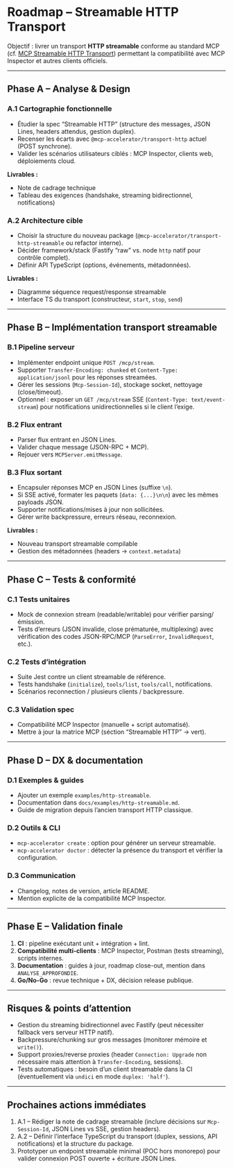 # Roadmap – Streamable HTTP Transport

Objectif : livrer un transport **HTTP streamable** conforme au standard MCP (cf. [MCP Streamable HTTP Transport](https://modelcontextprotocol.io/docs/transports/streamable-http)) permettant la compatibilité avec MCP Inspector et autres clients officiels.

---

## Phase A – Analyse & Design

### A.1 Cartographie fonctionnelle
- Étudier la spec “Streamable HTTP” (structure des messages, JSON Lines, headers attendus, gestion duplex).
- Recenser les écarts avec `@mcp-accelerator/transport-http` actuel (POST synchrone).
- Valider les scénarios utilisateurs ciblés : MCP Inspector, clients web, déploiements cloud.

**Livrables :**
- Note de cadrage technique
- Tableau des exigences (handshake, streaming bidirectionnel, notifications)

### A.2 Architecture cible
- Choisir la structure du nouveau package (`@mcp-accelerator/transport-http-streamable` ou refactor interne).
- Décider framework/stack (Fastify “raw” vs. node `http` natif pour contrôle complet).
- Définir API TypeScript (options, événements, métadonnées).

**Livrables :**
- Diagramme séquence request/response streamable
- Interface TS du transport (constructeur, `start`, `stop`, `send`)

---

## Phase B – Implémentation transport streamable

### B.1 Pipeline serveur
- Implémenter endpoint unique `POST /mcp/stream`.
- Supporter `Transfer-Encoding: chunked` et `Content-Type: application/jsonl` pour les réponses streamées.
- Gérer les sessions (`Mcp-Session-Id`), stockage socket, nettoyage (close/timeout).
- Optionnel : exposer un `GET /mcp/stream` SSE (`Content-Type: text/event-stream`) pour notifications unidirectionnelles si le client l’exige.

### B.2 Flux entrant
- Parser flux entrant en JSON Lines.
- Valider chaque message (JSON-RPC + MCP).
- Rejouer vers `MCPServer.emitMessage`.

### B.3 Flux sortant
- Encapsuler réponses MCP en JSON Lines (suffixe `\n`).
- Si SSE activé, formater les paquets (`data: {...}\n\n`) avec les mêmes payloads JSON.
- Supporter notifications/mises à jour non sollicitées.
- Gérer write backpressure, erreurs réseau, reconnexion.

**Livrables :**
- Nouveau transport streamable compilable
- Gestion des métadonnées (headers -> `context.metadata`)

---

## Phase C – Tests & conformité

### C.1 Tests unitaires
- Mock de connexion stream (readable/writable) pour vérifier parsing/émission.
- Tests d’erreurs (JSON invalide, close prématurée, multiplexing) avec vérification des codes JSON-RPC/MCP (`ParseError`, `InvalidRequest`, etc.).

### C.2 Tests d’intégration
- Suite Jest contre un client streamable de référence.
- Tests handshake (`initialize`), `tools/list`, `tools/call`, notifications.
- Scénarios reconnection / plusieurs clients / backpressure.

### C.3 Validation spec
- Compatibilité MCP Inspector (manuelle + script automatisé).
- Mettre à jour la matrice MCP (séction “Streamable HTTP” -> vert).

---

## Phase D – DX & documentation

### D.1 Exemples & guides
- Ajouter un exemple `examples/http-streamable`.
- Documentation dans `docs/examples/http-streamable.md`.
- Guide de migration depuis l’ancien transport HTTP classique.

### D.2 Outils & CLI
- `mcp-accelerator create` : option pour générer un serveur streamable.
- `mcp-accelerator doctor` : détecter la présence du transport et vérifier la configuration.

### D.3 Communication
- Changelog, notes de version, article README.
- Mention explicite de la compatibilité MCP Inspector.

---

## Phase E – Validation finale

1. **CI** : pipeline exécutant unit + intégration + lint.
2. **Compatibilité multi-clients** : MCP Inspector, Postman (tests streaming), scripts internes.
3. **Documentation** : guides à jour, roadmap close-out, mention dans `ANALYSE_APPROFONDIE`.
4. **Go/No-Go** : revue technique + DX, décision release publique.

---

## Risques & points d’attention
- Gestion du streaming bidirectionnel avec Fastify (peut nécessiter fallback vers serveur HTTP natif).
- Backpressure/chunking sur gros messages (monitorer mémoire et `write()`).
- Support proxies/reverse proxies (header `Connection: Upgrade` non nécessaire mais attention à `Transfer-Encoding`, sessions).
- Tests automatiques : besoin d’un client streamable dans la CI (éventuellement via `undici` en mode `duplex: 'half'`).

---

## Prochaines actions immédiates
1. A.1 – Rédiger la note de cadrage streamable (inclure décisions sur `Mcp-Session-Id`, JSON Lines vs SSE, gestion headers).
2. A.2 – Définir l’interface TypeScript du transport (duplex, sessions, API notifications) et la structure du package.
3. Prototyper un endpoint streamable minimal (POC hors monorepo) pour valider connexion POST ouverte + écriture JSON Lines.
